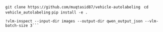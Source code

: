 ```git clone https://github.com/muqtasid87/vehicle-autolabeling ```
```cd vehicle_autolabeling```
```pip install -e .```
```# Example
!vlm-inspect --input-dir images --output-dir qwen_output_json --vlm-batch-size 3```
